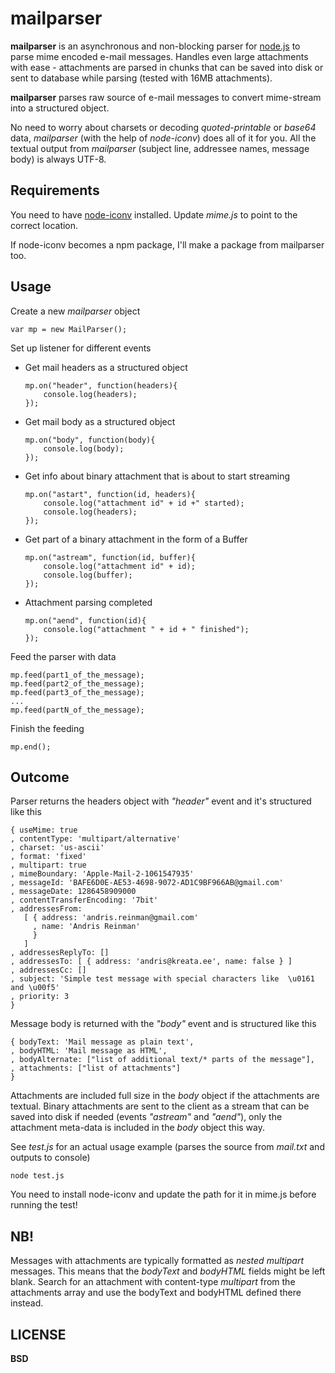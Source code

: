 mailparser
==========

**mailparser** is an asynchronous and non-blocking parser for [node.js](http://nodejs.org) to parse mime encoded e-mail messages. Handles even large
attachments with ease - attachments are parsed in chunks that can be saved into disk or sent to database while parsing (tested with 16MB attachments).

**mailparser** parses raw source of e-mail messages to convert mime-stream into a structured object.

No need to worry about charsets or decoding *quoted-printable* or *base64* data, *mailparser* (with the help of *node-iconv*) does all of it for you. All the textual output from *mailparser* (subject line, addressee names, message body) is always UTF-8.

Requirements
------------

You need to have [node-iconv](http://github.com/bnoordhuis/node-iconv) installed. Update *mime.js* to point to the correct location.

If node-iconv becomes a npm package, I'll make a package from mailparser too.

Usage
-----

Create a new *mailparser* object

    var mp = new MailParser();
    
Set up listener for different events

  * Get mail headers as a structured object
    
        mp.on("header", function(headers){
            console.log(headers);
        });
  
  * Get mail body as a structured object
    
        mp.on("body", function(body){
            console.log(body);
        });
  
  * Get info about binary attachment that is about to start streaming
    
        mp.on("astart", function(id, headers){
            console.log("attachment id" + id +" started);
            console.log(headers);
        });
  
  * Get part of a binary attachment in the form of a Buffer
    
        mp.on("astream", function(id, buffer){
            console.log("attachment id" + id);
            console.log(buffer);
        });
  
  * Attachment parsing completed
  
        mp.on("aend", function(id){
            console.log("attachment " + id + " finished");
        });

Feed the parser with data

    mp.feed(part1_of_the_message);
    mp.feed(part2_of_the_message);
    mp.feed(part3_of_the_message);
    ...
    mp.feed(partN_of_the_message);

Finish the feeding

    mp.end();
    
Outcome
-------

Parser returns the headers object with *"header"* event and it's structured like this

    { useMime: true
    , contentType: 'multipart/alternative'
    , charset: 'us-ascii'
    , format: 'fixed'
    , multipart: true
    , mimeBoundary: 'Apple-Mail-2-1061547935'
    , messageId: 'BAFE6D0E-AE53-4698-9072-AD1C9BF966AB@gmail.com'
    , messageDate: 1286458909000
    , contentTransferEncoding: '7bit'
    , addressesFrom: 
       [ { address: 'andris.reinman@gmail.com'
         , name: 'Andris Reinman'
         }
       ]
    , addressesReplyTo: []
    , addressesTo: [ { address: 'andris@kreata.ee', name: false } ]
    , addressesCc: []
    , subject: 'Simple test message with special characters like  \u0161 and \u00f5'
    , priority: 3
    }

Message body is returned with the *"body"* event and is structured like this

    { bodyText: 'Mail message as plain text',
    , bodyHTML: 'Mail message as HTML',
    , bodyAlternate: ["list of additional text/* parts of the message"],
    , attachments: ["list of attachments"]
    }

Attachments are included full size in the *body* object if the attachments are textual. Binary attachments
are sent to the client as a stream that can be saved into disk if needed (events *"astream"* and *"aend"*), only the attachment meta-data is included in the *body* object this way.

See *test.js* for an actual usage example (parses the source from *mail.txt* and outputs to console)

    node test.js

You need to install node-iconv and update the path for it in mime.js before running the test!

NB!
---

Messages with attachments are typically formatted as *nested multipart* messages. This means that the *bodyText* and *bodyHTML*
fields might be left blank. Search for an attachment with content-type *multipart* from the attachments array and use the bodyText and bodyHTML defined there instead.

LICENSE
-------

**BSD**